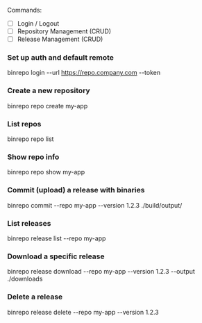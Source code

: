 ﻿Commands:
- [ ] Login / Logout
- [ ] Repository Management (CRUD)
- [ ] Release Management (CRUD)

### Set up auth and default remote
binrepo login --url https://repo.company.com --token <JWT>

### Create a new repository
binrepo repo create my-app

### List repos
binrepo repo list

### Show repo info
binrepo repo show my-app

### Commit (upload) a release with binaries
binrepo commit --repo my-app --version 1.2.3 ./build/output/

### List releases
binrepo release list --repo my-app

### Download a specific release
binrepo release download --repo my-app --version 1.2.3 --output ./downloads

### Delete a release
binrepo release delete --repo my-app --version 1.2.3

